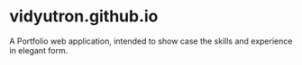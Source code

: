 # vidyutron.github.io
A Portfolio web application, intended to show case the skills and experience in elegant form.
